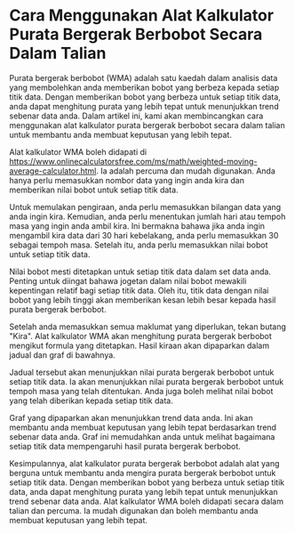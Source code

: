 Cara Menggunakan Alat Kalkulator Purata Bergerak Berbobot Secara Dalam Talian
=============================================================================

Purata bergerak berbobot (WMA) adalah satu kaedah dalam analisis data yang membolehkan anda memberikan bobot yang berbeza kepada setiap titik data. Dengan memberikan bobot yang berbeza untuk setiap titik data, anda dapat menghitung purata yang lebih tepat untuk menunjukkan trend sebenar data anda. Dalam artikel ini, kami akan membincangkan cara menggunakan alat kalkulator purata bergerak berbobot secara dalam talian untuk membantu anda membuat keputusan yang lebih tepat.

Alat kalkulator WMA boleh didapati di <https://www.onlinecalculatorsfree.com/ms/math/weighted-moving-average-calculator.html>. Ia adalah percuma dan mudah digunakan. Anda hanya perlu memasukkan nombor data yang ingin anda kira dan memberikan nilai bobot untuk setiap titik data.

Untuk memulakan pengiraan, anda perlu memasukkan bilangan data yang anda ingin kira. Kemudian, anda perlu menentukan jumlah hari atau tempoh masa yang ingin anda ambil kira. Ini bermakna bahawa jika anda ingin mengambil kira data dari 30 hari kebelakang, anda perlu memasukkan 30 sebagai tempoh masa. Setelah itu, anda perlu memasukkan nilai bobot untuk setiap titik data.

Nilai bobot mesti ditetapkan untuk setiap titik data dalam set data anda. Penting untuk diingat bahawa jogetan dalam nilai bobot mewakili kepentingan relatif bagi setiap titik data. Oleh itu, titik data dengan nilai bobot yang lebih tinggi akan memberikan kesan lebih besar kepada hasil purata bergerak berbobot.

Setelah anda memasukkan semua maklumat yang diperlukan, tekan butang "Kira". Alat kalkulator WMA akan menghitung purata bergerak berbobot mengikut formula yang ditetapkan. Hasil kiraan akan dipaparkan dalam jadual dan graf di bawahnya.

Jadual tersebut akan menunjukkan nilai purata bergerak berbobot untuk setiap titik data. Ia akan menunjukkan nilai purata bergerak berbobot untuk tempoh masa yang telah ditentukan. Anda juga boleh melihat nilai bobot yang telah diberikan kepada setiap titik data.

Graf yang dipaparkan akan menunjukkan trend data anda. Ini akan membantu anda membuat keputusan yang lebih tepat berdasarkan trend sebenar data anda. Graf ini memudahkan anda untuk melihat bagaimana setiap titik data mempengaruhi hasil purata bergerak berbobot.

Kesimpulannya, alat kalkulator purata bergerak berbobot adalah alat yang berguna untuk membantu anda mengira purata bergerak berbobot untuk setiap titik data. Dengan memberikan bobot yang berbeza untuk setiap titik data, anda dapat menghitung purata yang lebih tepat untuk menunjukkan trend sebenar data anda. Alat kalkulator WMA boleh didapati secara dalam talian dan percuma. Ia mudah digunakan dan boleh membantu anda membuat keputusan yang lebih tepat.